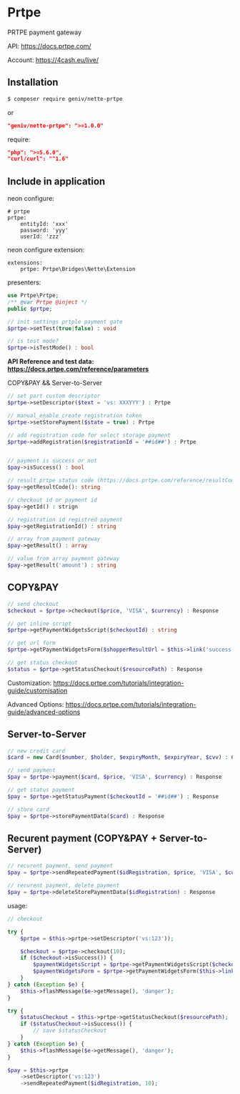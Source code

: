 Prtpe
======
PRTPE payment gateway

API: https://docs.prtpe.com/

Account: https://4cash.eu/live/

Installation
------------

```sh
$ composer require geniv/nette-prtpe
```
or
```json
"geniv/nette-prtpe": ">=1.0.0"
```

require:
```json
"php": ">=5.6.0",
"curl/curl": "^1.6"
```

Include in application
----------------------
neon configure:
```neon
# prtpe
prtpe:
    entityId: 'xxx'
    password: 'yyy'
    userId: 'zzz'
```

neon configure extension:
```neon
extensions:
    prtpe: Prtpe\Bridges\Nette\Extension
```

presenters:
```php
use Prtpe\Prtpe;
/** @var Prtpe @inject */
public $prtpe;

// init settings prtple payment gate
$prtpe->setTest(true|false) : void

// is test mode?
$prtpe->isTestMode() : bool
```

**API Reference and test data: https://docs.prtpe.com/reference/parameters**

COPY&PAY && Server-to-Server
```php
// set part custom descriptor
$prtpe->setDescriptor($text = 'vs: XXXYYY') : Prtpe

// manual enable create registration token
$prtpe->setStorePayment($state = true) : Prtpe

// add registration code for select storage payment
$prtpe->addRegistration($registrationId = '##id##') : Prtpe


// payment is success or not
$pay->isSuccess() : bool

// result prtpe status code (https://docs.prtpe.com/reference/resultCodes)
$pay->getResultCode(): string

// checkout id or payment id
$pay->getId() : strign

// registration id registred payment
$pay->getRegistrationId() : string

// array from payment gateway
$pay->getResult() : array

// value from array payment gateway
$pay->getResult('amount') : string
```

COPY&PAY
--------
```php
// send checkout
$checkout = $prtpe->checkout($price, 'VISA', $currency) : Response

// get inline script
$prtpe->getPaymentWidgetsScript($checkoutId) : string

// get url form
$prtpe->getPaymentWidgetsForm($shopperResultUrl = $this->link('success'), $brands = ['VISA', 'MASTER']) : string

// get status checkout
$status = $prtpe->getStatusCheckout($resourcePath) : Response
```

Customization: https://docs.prtpe.com/tutorials/integration-guide/customisation

Advanced Options: https://docs.prtpe.com/tutorials/integration-guide/advanced-options

Server-to-Server
----------------
```php
// new credit card
$card = new Card($number, $holder, $expiryMonth, $expiryYear, $cvv) : Card

// send payment
$pay = $prtpe->payment($card, $price, 'VISA', $currency) : Response

// get status payment
$pay = $prtpe->getStatusPayment($checkoutId = '##id##') : Response

// store card
$pay = $prtpe->storePaymentData($card) : Response
```

Recurent payment (COPY&PAY + Server-to-Server)
----------------
```php
// recurent payment, send payment
$pay = $prtpe->sendRepeatedPayment($idRegistration, $price, 'VISA', $currency) : Response

// recurent payment, delete payment
$pay = $prtpe->deleteStorePaymentData($idRegistration) : Response
```


usage:
```php
// checkout

try {
    $prtpe = $this->prtpe->setDescriptor('vs:123'));

    $checkout = $prtpe->checkout(10);
    if ($checkout->isSuccess()) {
        $paymentWidgetsScript = $prtpe->getPaymentWidgetsScript($checkout->getId());
        $paymentWidgetsForm = $prtpe->getPaymentWidgetsForm($this->link('//success'));
    }
} catch (Exception $e) {
    $this->flashMessage($e->getMessage(), 'danger');
}
```

```php
try {
    $statusCheckout = $this->prtpe->getStatusCheckout($resourcePath);
    if ($statusCheckout->isSuccess()) {
        // save $statusCheckout
    }
} catch (Exception $e) {
    $this->flashMessage($e->getMessage(), 'danger');
}
```

```php
$pay = $this->prtpe
    ->setDescriptor('vs:123')
    ->sendRepeatedPayment($idRegistration, 10);
```
